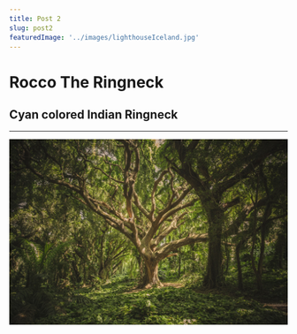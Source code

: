 ```yaml
---
title: Post 2
slug: post2
featuredImage: '../images/lighthouseIceland.jpg'
---
```


# Rocco The Ringneck
## Cyan colored Indian Ringneck
___

![GATSBY_EMPTY_ALT](../images/treeInForest.jpg)